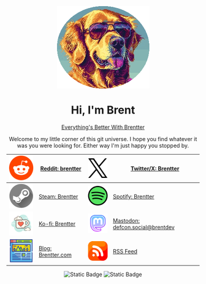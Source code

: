 <p align="center">
<img src="img/all_dogs_are_good_dogs.png" align="center" alt="Brent's Dog"></p>



<h1 align="center">Hi, I'm Brent</h1>
<p align="center"><a href="https://brentter.com">Everything's Better With Brentter</a></p>
  
<p align="center">Welcome to my little corner of this git universe. I hope you find whatever it was you were looking for. Either way I'm just happy you stopped by.</p>
<div align="center">
  
|  ![Reddit](img/reddit.png) | [Reddit: brentter](https://reddit.com/u/brentter) | ![Twitter/x](img/twitter.png) | [Twitter/X: Brentter](https://x.com/brentter) |
|----|----|----|----|
| ![Steam](img/steam.png) | [Steam: Brentter](https://steamcommunity.com/id/brentter) | ![Spotify](img/spotify.png) | [Spotify: Brentter](http://open.spotify.com/user/brentter) |
| ![Ko-Fi](img/kofi.png) | [Ko-fi: Brentter](https://ko-fi.com/brentter) | ![Mastodon](img/mastodon.png) | [Mastodon: defcon.social@brentdev](https://defcon.social/@brentdev) |
|  ![Blog](img/blog.png) | [Blog: Brentter.com](https://brentter.com) |  ![RSS](img/rss.png) | [RSS Feed](https://brentter.com/index.xml) |


  ![Static Badge](https://img.shields.io/badge/Seattle-KRAKEN-verydarkgreen?style=plastic&logo=nhl&logoSize=Auto&label=Seattle&color=%23097969)    ![Static Badge](https://img.shields.io/badge/DEBIAN-Powered-blue?style=plastic&logo=debian&logoColor=%23E60505&logoSize=auto&labelColor=%23C1E1C1&color=%23FFC8A2)  
  </div>
